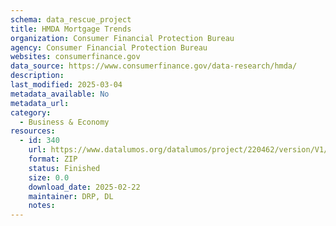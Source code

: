 ```yaml
---
schema: data_rescue_project 
title: HMDA Mortgage Trends
organization: Consumer Financial Protection Bureau
agency: Consumer Financial Protection Bureau
websites: consumerfinance.gov
data_source: https://www.consumerfinance.gov/data-research/hmda/
description: 
last_modified: 2025-03-04
metadata_available: No
metadata_url: 
category:
  - Business & Economy 
resources:
  - id: 340
    url: https://www.datalumos.org/datalumos/project/220462/version/V1/view
    format: ZIP
    status: Finished
    size: 0.0
    download_date: 2025-02-22
    maintainer: DRP, DL
    notes: 
---
```

